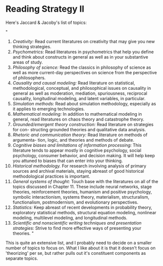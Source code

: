 # Reading Strategy II

Here's Jaccard & Jacoby's list of topics:

"
1. *Creativity:* Read current literatures on creativity that may give you new thinking strategies.
2. *Psychometrics:* Read literatures in psychometrics that help you define and think about constructs in general as well as in your substantive areas of study.
3. *Philosophy of science:* Read the classics in philosophy of science as well as more current-day perspectives on science from the perspective of philosophers.
4. *Causality and causal modeling:* Read literature on statistical, methodological, conceptual, and philosophical issues on causality in general as well as moderation, mediation, spuriousness, reciprocal causality, longitudinal modeling, and latent variables, in particular.
5. *Simulation methods:* Read about simulation methodology, especially as it applies to emerging technologies.
6. *Mathematical modeling:* In addition to mathematical modeling in general, read literatures on chaos theory and catastrophe theory.
7. *Grounded/emergent theory construction:* Read literature on strategies for con- structing grounded theories and qualitative data analysis.
8. *Rhetoric and communication theory:* Read literature on methods of argumenta- tion, logic, and theories and methods of debate.
9. *Cognitive biases and limitations of information processing:* This literature tends to appear mostly in cognitive psychology, social psychology, consumer behavior, and decision making. It will help keep you attuned to biases that can enter into your thinking.
10. *Historical methodology.* For research involving analysis of primary sources and archival materials, staying abreast of good historical methodological practices is important.
11. *General systems of thought:* Touch base with the literatures on all of the topics discussed in Chapter 11. These include neural networks, stage theories, reinforcement theories, humanism and positive psychology, symbolic interactionism, systems theory, materialism, structuralism, functionalism, postmodernism, and evolutionary perspectives.
12. *Statistics:* Keep abreast of recent developments in probability theory, exploratory statistical methods, structural equation modeling, nonlinear modeling, multilevel modeling, and longitudinal methods.
13. *Scientific and nonscientific writing techniques and presentation strategies:* Strive to find more effective ways of presenting your theories.
"

This is quite an extensive list, and I probably need to decide on a smaller number of topics to focus on. What I like about it is that it doesn't focus on 'theorizing' per se, but rather pulls out it's constituent components as separate topics.
